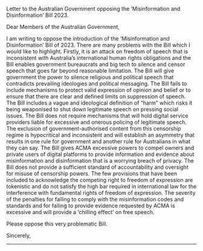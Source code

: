 Letter to the Australian Government opposing the ‘Misinformation and Disinformation’ Bill
2023.

Dear Members of the Australian Government,

I am writing to oppose the introduction of the ‘Misinformation and Disinformation’ Bill of
2023. There are many problems with the Bill which I would like to highlight. Firstly, it is an
attack on freedom of speech that is inconsistent with Australia’s international human rights
obligations and the Bill enables government bureaucrats and big tech to silence and censor
speech that goes far beyond reasonable limitation. The Bill will give government the power
to silence religious and political speech that contradicts prevailing ideologies and political
messaging. The Bill fails to include mechanisms to protect valid expression of opinion and
belief or to ensure that there are clear and defined limits on suppression of speech. The Bill
includes a vague and ideological definition of “harm” which risks it being weaponised to shut
down legitimate speech on pressing social issues. The Bill does not require mechanisms that
will hold digital service providers liable for excessive and onerous policing of legitimate
speech.
The exclusion of government-authorised content from this censorship regime is hypocritical
and inconsistent and will establish an asymmetry that results in one rule for government and
another rule for Australians in what they can say. The Bill gives ACMA excessive powers to
compel owners and private users of digital platforms to provide information and evidence
about misinformation and disinformation that is a worrying breach of privacy. The Bill does
not provide a sufficient standard of accountability and oversight for misuse of censorship
powers.
The few provisions that have been included to acknowledge the competing right to freedom
of expression are tokenistic and do not satisfy the high bar required in international law for
the interference with fundamental rights of freedom of expression.
The severity of the penalties for failing to comply with the misinformation codes and
standards and for failing to provide evidence requested by ACMA is excessive and will
provide a ‘chilling effect’ on free speech.

Please oppose this very problematic Bill.

Sincerely,


-----

